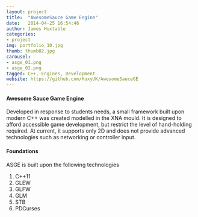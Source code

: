 ```yaml
---
layout: project
title:  "AwesomeSauce Game Engine"
date:   2014-04-25 16:54:46
author: James Huxtable
categories:
- project
img: portfolio_10.jpg
thumb: thumb02.jpg
carousel:
- asge_01.png
- asge_02.png
tagged: C++, Engines, Development
website: https://github.com/HuxyUK/AwesomeSauceGE
---
```

#### Awesome Sauce Game Engine
Developed in response to students needs, a small framework built upon modern C++ was created modelled in the XNA mould. It is designed to afford accessible game development, but restrict the level of hand-holding required. At current, it supports only 2D and does not provide advanced technologies such as networking or controller input. 

#### Foundations
ASGE is built upon the following technologies
1. C++11
2. GLEW
3. GLFW
4. GLM
5. STB
6. PDCurses
